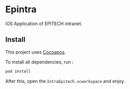 # Epintra

iOS Application of EPITECH intranet.

## Install

This project uses [Cocoapos](https://cocoapods.org).

To install all dependencies, run :

```bash
pod install
```
After this, open the `IntraEpitech.xcworkspace` and enjoy.
